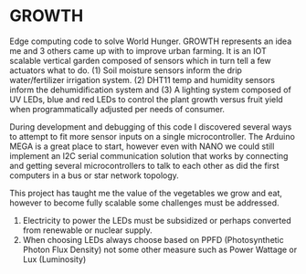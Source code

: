 # GROWTH
Edge computing code to solve World Hunger. GROWTH represents an idea me and 3 others came up with to improve urban farming. It is an IOT scalable vertical garden composed of sensors which in turn tell a few actuators what to do.
(1) Soil moisture sensors inform the drip water/fertilizer irrigation system.
(2) DHT11 temp and humidity sensors inform the dehumidification system and
(3) A lighting system composed of UV LEDs, blue and red LEDs to control the plant growth versus fruit yield when programmatically adjusted per needs of consumer.

During development and debugging of this code I discovered several ways to attempt to fit more sensor inputs on a single microcontroller. The Arduino MEGA is a great place to start, however even with NANO we could still implement an I2C serial communication solution that works by connecting and getting several microcontrollers to talk to each other as did the first computers in a bus or star network topology.

This project has taught me the value of the vegetables we grow and eat, however to become fully scalable some challenges must be addressed. 
1. Electricity to power the LEDs must be subsidized or perhaps converted from renewable or nuclear supply.
2. When choosing LEDs always choose based on PPFD (Photosynthetic Photon Flux Density) not some other measure such as Power Wattage or Lux (Luminosity)

